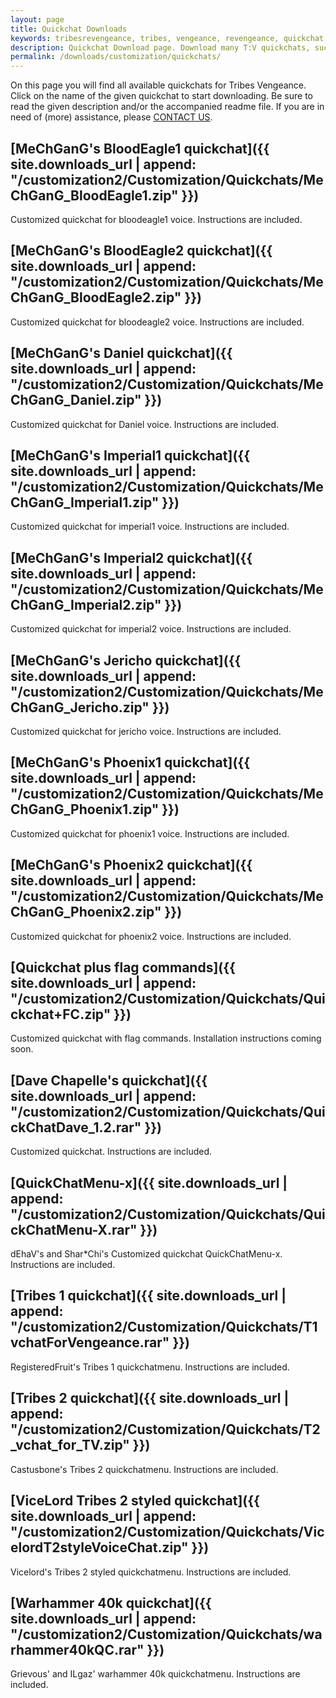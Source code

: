 ```yaml
---
layout: page
title: Quickchat Downloads
keywords: tribesrevengeance, tribes, vengeance, revengeance, quickchat, mechgang, flag, command, 1, 2
description: Quickchat Download page. Download many T:V quickchats, such as MeChGanG's and many more!
permalink: /downloads/customization/quickchats/
---
```


On this page you will find all available quickchats for Tribes Vengeance. Click on the name of the given quickchat to start downloading. Be sure to read the given description and/or the accompanied readme file. If you are in need of (more) assistance, please [CONTACT US](/contact).

  
  

## [MeChGanG's BloodEagle1 quickchat]({{ site.downloads_url | append: "/customization2/Customization/Quickchats/MeChGanG_BloodEagle1.zip" }})

Customized quickchat for bloodeagle1 voice. Instructions are included.

  
  

## [MeChGanG's BloodEagle2 quickchat]({{ site.downloads_url | append: "/customization2/Customization/Quickchats/MeChGanG_BloodEagle2.zip" }})

Customized quickchat for bloodeagle2 voice. Instructions are included.

  
  

## [MeChGanG's Daniel quickchat]({{ site.downloads_url | append: "/customization2/Customization/Quickchats/MeChGanG_Daniel.zip" }})

Customized quickchat for Daniel voice. Instructions are included.

  
  

## [MeChGanG's Imperial1 quickchat]({{ site.downloads_url | append: "/customization2/Customization/Quickchats/MeChGanG_Imperial1.zip" }})

Customized quickchat for imperial1 voice. Instructions are included.

  
  

## [MeChGanG's Imperial2 quickchat]({{ site.downloads_url | append: "/customization2/Customization/Quickchats/MeChGanG_Imperial2.zip" }})

Customized quickchat for imperial2 voice. Instructions are included.

  
  

## [MeChGanG's Jericho quickchat]({{ site.downloads_url | append: "/customization2/Customization/Quickchats/MeChGanG_Jericho.zip" }})

Customized quickchat for jericho voice. Instructions are included.

  
  

## [MeChGanG's Phoenix1 quickchat]({{ site.downloads_url | append: "/customization2/Customization/Quickchats/MeChGanG_Phoenix1.zip" }})

Customized quickchat for phoenix1 voice. Instructions are included.

  
  

## [MeChGanG's Phoenix2 quickchat]({{ site.downloads_url | append: "/customization2/Customization/Quickchats/MeChGanG_Phoenix2.zip" }})

Customized quickchat for phoenix2 voice. Instructions are included.

  
  

## [Quickchat plus flag commands]({{ site.downloads_url | append: "/customization2/Customization/Quickchats/Quickchat+FC.zip" }})

Customized quickchat with flag commands. Installation instructions coming soon.

  
  

## [Dave Chapelle's quickchat]({{ site.downloads_url | append: "/customization2/Customization/Quickchats/QuickChatDave_1.2.rar" }})

Customized quickchat. Instructions are included.

  
  

## [QuickChatMenu-x]({{ site.downloads_url | append: "/customization2/Customization/Quickchats/QuickChatMenu-X.rar" }})

dEhaV's and Shar\*Chi's Customized quickchat QuickChatMenu-x. Instructions are included.

  
  

## [Tribes 1 quickchat]({{ site.downloads_url | append: "/customization2/Customization/Quickchats/T1vchatForVengeance.rar" }})

RegisteredFruit's Tribes 1 quickchatmenu. Instructions are included.

  
  

## [Tribes 2 quickchat]({{ site.downloads_url | append: "/customization2/Customization/Quickchats/T2_vchat_for_TV.zip" }})

Castusbone's Tribes 2 quickchatmenu. Instructions are included.

  
  

## [ViceLord Tribes 2 styled quickchat]({{ site.downloads_url | append: "/customization2/Customization/Quickchats/VicelordT2styleVoiceChat.zip" }})

Vicelord's Tribes 2 styled quickchatmenu. Instructions are included.

  
  

## [Warhammer 40k quickchat]({{ site.downloads_url | append: "/customization2/Customization/Quickchats/warhammer40kQC.rar" }})

Grievous' and ILgaz' warhammer 40k quickchatmenu. Instructions are included.
